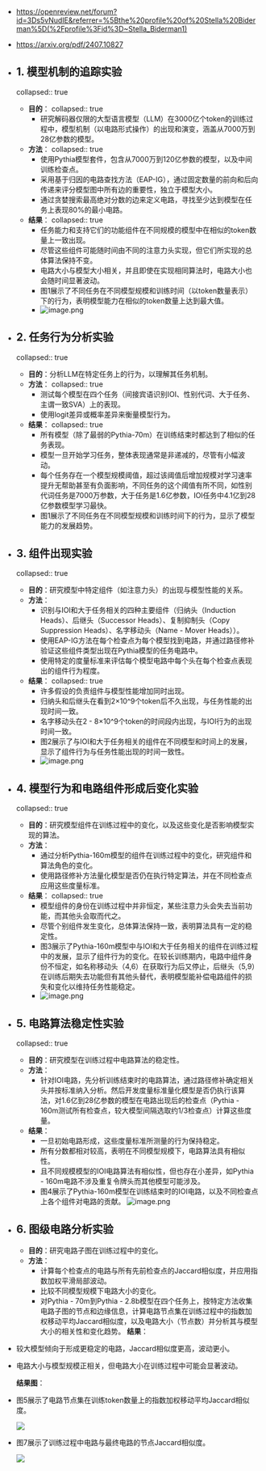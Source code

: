 - https://openreview.net/forum?id=3Ds5vNudIE&referrer=%5Bthe%20profile%20of%20Stella%20Biderman%5D(%2Fprofile%3Fid%3D~Stella_Biderman1)
- https://arxiv.org/pdf/2407.10827
- ## 1.  模型机制的追踪实验
  collapsed:: true
	- **目的**：
	  collapsed:: true
		- 研究解码器仅限的大型语言模型（LLM）在3000亿个token的训练过程中，模型机制（以电路形式操作）的出现和演变，涵盖从7000万到28亿参数的模型。
	- **方法**：
	  collapsed:: true
		- 使用Pythia模型套件，包含从7000万到120亿参数的模型，以及中间训练检查点。
		- 采用基于归因的电路查找方法（EAP-IG），通过固定数量的前向和后向传递来评分模型图中所有边的重要性，独立于模型大小。
		- 通过贪婪搜索最高绝对分数的边来定义电路，寻找至少达到模型在任务上表现80%的最小电路。
	- **结果**：
	  collapsed:: true
		- 任务能力和支持它们的功能组件在不同规模的模型中在相似的token数量上一致出现。
		- 尽管这些组件可能随时间由不同的注意力头实现，但它们所实现的总体算法保持不变。
		- 电路大小与模型大小相关，并且即使在实现相同算法时，电路大小也会随时间显著波动。
		- 图1展示了不同任务在不同模型规模和训练时间（以token数量表示）下的行为，表明模型能力在相似的token数量上达到最大值。
		- ![image.png](../assets/image_1737003327465_0.png)
- ## 2. 任务行为分析实验
  collapsed:: true
	- **目的**：分析LLM在特定任务上的行为，以理解其任务机制。
	- **方法**：
	  collapsed:: true
		- 测试每个模型在四个任务（间接宾语识别IOI、性别代词、大于任务、主谓一致SVA）上的表现。
		- 使用logit差异或概率差异来衡量模型行为。
	- **结果**：
	  collapsed:: true
		- 所有模型（除了最弱的Pythia-70m）在训练结束时都达到了相似的任务表现。
		- 模型一旦开始学习任务，整体表现通常是非递减的，尽管有小幅波动。
		- 每个任务存在一个模型规模阈值，超过该阈值后增加规模对学习速率提升无帮助甚至有负面影响，不同任务的这个阈值有所不同，如性别代词任务是7000万参数，大于任务是1.6亿参数，IOI任务中4.1亿到28亿参数模型学习最快。
		- 图1展示了不同任务在不同模型规模和训练时间下的行为，显示了模型能力的发展趋势。
- ## 3. 组件出现实验
  collapsed:: true
	- **目的**：研究模型中特定组件（如注意力头）的出现与模型性能的关系。
	- **方法**：
		- 识别与IOI和大于任务相关的四种主要组件（归纳头（Induction Heads）、后继头（Successor Heads）、复制抑制头（Copy Suppression Heads）、名字移动头（Name - Mover Heads））。
		- 使用EAP-IG方法在每个检查点为每个模型找到电路，并通过路径修补验证这些组件类型出现在Pythia模型的任务电路中。
		- 使用特定的度量标准来评估每个模型电路中每个头在每个检查点表现出的组件行为程度。
	- **结果**：
	  collapsed:: true
		- 许多假设的负责组件与模型性能增加同时出现。
		- 归纳头和后继头在看到2×10^9个token后不久出现，与任务性能的出现时间一致。
		- 名字移动头在2 - 8×10^9个token的时间段内出现，与IOI行为的出现时间一致。
		- 图2展示了与IOI和大于任务相关的组件在不同模型和时间上的发展，显示了组件行为与任务性能出现的时间一致性。
		- ![image.png](../assets/image_1737003458817_0.png)
- ## 4. **模型行为和电路组件形成后变化实验**
  collapsed:: true
	- **目的**：研究模型组件在训练过程中的变化，以及这些变化是否影响模型实现的算法。
	- **方法**：
		- 通过分析Pythia-160m模型的组件在训练过程中的变化，研究组件和算法角色的变化。
		- 使用路径修补方法量化模型是否仍在执行特定算法，并在不同检查点应用这些度量标准。
	- **结果**：
	  collapsed:: true
		- 模型组件的身份在训练过程中并非恒定，某些注意力头会失去当前功能，而其他头会取而代之。
		- 尽管个别组件发生变化，总体算法保持一致，表明算法具有一定的稳定性。
		- 图3展示了Pythia-160m模型中与IOI和大于任务相关的组件在训练过程中的发展，显示了组件行为的变化。在较长训练期内，电路中组件身份不恒定，如名称移动头（4,6）在获取行为后又停止，后继头（5,9）在训练后期失去功能但有其他头替代，表明模型能补偿电路组件的损失和变化以维持任务性能稳定。
		- ![image.png](../assets/image_1737003521419_0.png)
- ## 5. 电路算法稳定性实验
  collapsed:: true
	- **目的**：研究模型在训练过程中电路算法的稳定性。
	- **方法**：
		- 针对IOI电路，先分析训练结束时的电路算法，通过路径修补确定相关头并按标准纳入分析。然后开发度量标准量化模型是否仍执行该算法，对1.6亿到28亿参数的模型在电路出现后的检查点（Pythia - 160m测试所有检查点，较大模型间隔选取约1/3检查点）计算这些度量。
	- **结果**：
		- 一旦初始电路形成，这些度量标准所测量的行为保持稳定。
		- 所有分数都相对较高，表明在不同模型规模下，电路算法具有相似性。
		- 且不同规模模型的IOI电路算法有相似性，但也存在小差异，如Pythia - 160m电路不涉及重复令牌头而其他模型可能涉及。
		- 图4展示了Pythia-160m模型在训练结束时的IOI电路，以及不同检查点上各个组件对电路的贡献。
		  ![image.png](../assets/image_1737003591748_0.png)
- ## 6. 图级电路分析实验
	- **目的**：研究电路子图在训练过程中的变化。
	- **方法**：
		- 计算每个检查点的电路与所有先前检查点的Jaccard相似度，并应用指数加权平滑局部波动。
		- 比较不同模型规模下电路大小的变化。
		- 对Pythia - 70m到Pythia - 2.8b模型在四个任务上，按特定方法收集电路子图的节点和边缘信息，计算电路节点集在训练过程中的指数加权移动平均Jaccard相似度，以及电路大小（节点数）并分析其与模型大小的相关性和变化趋势。
		  **结果**：
- 较大模型倾向于形成更稳定的电路，Jaccard相似度更高，波动更小。
- 电路大小与模型规模正相关，但电路大小在训练过程中可能会显著波动。
  
  **结果图**：
- 图5展示了电路节点集在训练token数量上的指数加权移动平均Jaccard相似度。
  
  ![](https://m-a-p-ai.feishu.cn/space/api/box/stream/download/asynccode/?code=MjQ1MDEwMmU1NGJmMmNjMjVhZmRkNjc3ZDdmNjIxYTFfTVdESGRRdFpnenRMSThpeDd6WW14RWtDTVNSM24xZGdfVG9rZW46QXZNd2J5UExFbzlJZjN4VXVMVWNUYW13blVoXzE3MzcwMDM2Mzk6MTczNzAwNzIzOV9WNA)
- 图7展示了训练过程中电路与最终电路的节点Jaccard相似度。
  
  ![](https://m-a-p-ai.feishu.cn/space/api/box/stream/download/asynccode/?code=YzQ5MDQwNjUwMTgxZThhNGQ2MDI2ZDE5ZjA2NDcxN2ZfNmIwVDFldERONE8waDhaaGdaRDNoc1ZqM2M5cDJjRDRfVG9rZW46RnA3NmJvNVlNb2ltVHB4S0M0TGNZeWdqbnZ1XzE3MzcwMDM2Mzk6MTczNzAwNzIzOV9WNA)